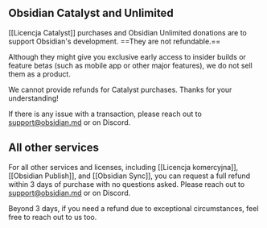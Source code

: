 ## Obsidian Catalyst and Unlimited

[[Licencja Catalyst]] purchases and Obsidian Unlimited donations are to support Obsidian's development. ==They are not refundable.==

Although they might give you exclusive early access to insider builds or feature betas (such as mobile app or other major features), we do not sell them as a product.

We cannot provide refunds for Catalyst purchases. Thanks for your understanding!

If there is any issue with a transaction, please reach out to support@obsidian.md or on Discord.

## All other services

For all other services and licenses, including [[Licencja komercyjna]], [[Obsidian Publish]], and [[Obsidian Sync]], you can request a full refund within 3 days of purchase with no questions asked. Please reach out to support@obsidian.md or on Discord.

Beyond 3 days, if you need a refund due to exceptional circumstances, feel free to reach out to us too.